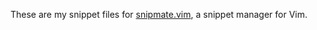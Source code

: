 
These are my snippet files for [snipmate.vim][snipmate], a snippet manager
for Vim.

[snipmate]: https://github.com/msanders/snipmate.vim

